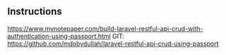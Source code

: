## Instructions
https://www.mynotepaper.com/build-laravel-restful-api-crud-with-authentication-using-passport.html
GIT:
https://github.com/mdobydullah/laravel-restful-api-crud-using-passport